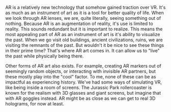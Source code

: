 AR is a relatively new technology that somehow gained traction over VR. It's as much as an instrument of art as it is a tool for better quality of life. When we look through AR lenses, we are, quite literally, seeing something out of nothing. Because AR is an augmentation of reality, it's use is limited to reality. This sounds redundant but it is important to realize. This means the most appealing part of AR as an instrument of art is it's ability to visualize the past. When we go visit old buildings, ancient civilizations, ruins, we are visiting the remnants of the past. But wouldn't it be nice to see these things in their prime time? That's where AR art comes in. It can allow us to "live" the past while physically being there.

Other forms of AR art also exists. For example, creating AR markers out of seemingly random objects, or interacting with invisible AR partners, but these mostly play into the "cool" factor. To me, none of these can be as impactful as experiencing history. We've had some ways of simulating VR, like being inside a room of screens. The Jurassic Park rollercoaster is known for the realism with 3D glasses and giant screens, but imagine that with AR goggles instead. AR might be as close as we can get to real 3D holograms, for now at least. 
